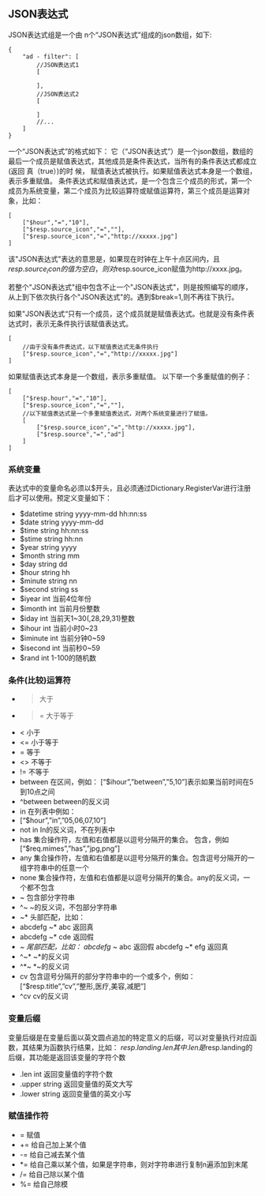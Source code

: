 ## JSON表达式
JSON表达式组是一个由 n个“JSON表达式”组成的json数组，如下: 
```
{
	"ad - filter": [
		//JSON表达式1
		[

		],
		//JSON表达式2
		[

		]
		//...
	]
}
```
一个“JSON表达式”的格式如下： 
它（“JSON表达式”）是一个json数组，数组的最后一个成员是赋值表达式，其他成员是条件表达式，当所有的条件表达式都成立(返回 真（true）)的时 候， 赋值表达式被执行。如果赋值表达式本身是一个数组，表示多重赋值。 
条件表达式和赋值表达式，是一个包含三个成员的形式，第一个成员为系统变量，第二个成员为比较运算符或赋值运算符，第三个成员是运算对象，比如：
```
[
    ["$hour","=","10"],
    ["$resp.source_icon","=",""],
    ["$resp.source_icon","=","http://xxxxx.jpg"]
]
```
该"JSON表达式"表达的意思是，如果现在时钟在上午十点区间内，且$resp.source_icon的值为空白，则对$resp.source_icon赋值为http://xxxx.jpg。 

若整个"JSON表达式"组中包含不止一个"JSON表达式"，则是按照编写的顺序，从上到下依次执行各个"JSON表达式"的。遇到$break=1,则不再往下执行。 

如果"JSON表达式“只有一个成员，这个成员就是赋值表达式。也就是没有条件表达式时，表示无条件执行该赋值表达式。
```
[
    //由于没有条件表达式，以下赋值表达式无条件执行
    ["$resp.source_icon","=","http://xxxxx.jpg"]
]
```

如果赋值表达式本身是一个数组，表示多重赋值。 
以下举一个多重赋值的例子：
```
[
    ["$resp.hour","=","10"],
    ["$resp.source_icon","=",""],
    //以下赋值表达式是一个多重赋值表达式，对两个系统变量进行了赋值。
    [ 
        ["$resp.source_icon","=","http://xxxxx.jpg"],
        ["$resp.source","=","ad"]
    ]
]
```

### 系统变量
表达式中的变量命名必须以$开头，且必须通过Dictionary.RegisterVar进行注册后才可以使用。预定义变量如下： 
* $datetime	string	yyyy-mm-dd hh:nn:ss 
* $date	string	yyyy-mm-dd 
* $time	string	hh:nn:ss 
* $stime	string	hh:nn 
* $year	string	yyyy 
* $month	string	mm 
* $day	string	dd 
* $hour	string	hh 
* $minute	string	nn 
* $second	string	ss 
* $iyear	int	当前4位年份 
* $imonth	int	当前月份整数 
* $iday	int	当前天1~30(,28,29,31)整数 
* $ihour	int	当前小时0~23 
* $iminute	int	当前分钟0~59 
* $isecond	int	当前秒0~59 
* $rand	int	1-100的随机数 

### 条件(比较)运算符 
* >   大于 
* >=  大于等于 
* <   小于 
* <=  小于等于 
* =   等于 
* <>  不等于 
* !=  不等于 
* between	在区间，例如： 
[“$ihour”,”between”,”5,10”]表示如果当前时间在5到10点之间
* ^between	between的反义词 
* in	在列表中例如： 
* [“$hour”,”in”,”05,06,07,10”]
* not in	In的反义词，不在列表中 
* has	集合操作符，左值和右值都是以逗号分隔开的集合。 包含，例如 
[“$req.mimes”,”has”,”jpg,png”] 
* any	集合操作符，左值和右值都是以逗号分隔开的集合。包含逗号分隔开的一组字符串中的任意一个 
* none	集合操作符，左值和右值都是以逗号分隔开的集合。any的反义词，一个都不包含 
* ~	包含部分字符串 
* ^~	~的反义词，不包部分字符串 
* ~*	头部匹配，比如： 
* abcdefg ~* abc 返回真 
* abcdefg ~* cde 返回假 
* *~	尾部匹配，比如： 
abcdefg ~* abc 返回假 
abcdefg ~* efg 返回真 
* ^~*	~*的反义词 
* ^*~	*~的反义词 
* cv	包含逗号分隔开的部分字符串中的一个或多个，例如： 
[“$resp.title”,”cv”,”整形,医疗,美容,减肥”] 
* ^cv	cv的反义词 

### 变量后缀
变量后缀是在变量后面以英文圆点追加的特定意义的后缀，可以对变量执行对应函数，其结果为函数执行结果，比如： 
$resp.landing.len
其中.len是$resp.landing的后缀，其功能是返回该变量的字符个数 
* .len	int	返回变量值的字符个数
* .upper	string	返回变量值的英文大写
* .lower	string	返回变量值的英文小写

### 赋值操作符
* =	赋值
* +=	给自己加上某个值
* -=	给自己减去某个值
* *=	给自己乘以某个值，如果是字符串，则对字符串进行复制n遍添加到末尾
* /=	给自己除以某个值
* %=	给自己除模

